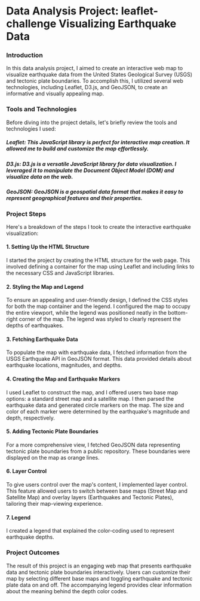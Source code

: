# Data Analysis Project: leaflet-challenge Visualizing Earthquake Data
### Introduction
In this data analysis project, I aimed to create an interactive web map to visualize earthquake data from the United States Geological Survey (USGS) and tectonic plate boundaries. To accomplish this, I utilized several web technologies, including Leaflet, D3.js, and GeoJSON, to create an informative and visually appealing map.

### Tools and Technologies
Before diving into the project details, let's briefly review the tools and technologies I used:

##### Leaflet: This JavaScript library is perfect for interactive map creation. It allowed me to build and customize the map effortlessly.

##### D3.js: D3.js is a versatile JavaScript library for data visualization. I leveraged it to manipulate the Document Object Model (DOM) and visualize data on the web.

##### GeoJSON: GeoJSON is a geospatial data format that makes it easy to represent geographical features and their properties.

### Project Steps
Here's a breakdown of the steps I took to create the interactive earthquake visualization:

#### 1. Setting Up the HTML Structure
I started the project by creating the HTML structure for the web page. This involved defining a container for the map using Leaflet and including links to the necessary CSS and JavaScript libraries.

#### 2. Styling the Map and Legend
To ensure an appealing and user-friendly design, I defined the CSS styles for both the map container and the legend. I configured the map to occupy the entire viewport, while the legend was positioned neatly in the bottom-right corner of the map. The legend was styled to clearly represent the depths of earthquakes.

#### 3. Fetching Earthquake Data
To populate the map with earthquake data, I fetched information from the USGS Earthquake API in GeoJSON format. This data provided details about earthquake locations, magnitudes, and depths.

#### 4. Creating the Map and Earthquake Markers
I used Leaflet to construct the map, and I offered users two base map options: a standard street map and a satellite map. I then parsed the earthquake data and generated circle markers on the map. The size and color of each marker were determined by the earthquake's magnitude and depth, respectively.

#### 5. Adding Tectonic Plate Boundaries
For a more comprehensive view, I fetched GeoJSON data representing tectonic plate boundaries from a public repository. These boundaries were displayed on the map as orange lines.

#### 6. Layer Control
To give users control over the map's content, I implemented layer control. This feature allowed users to switch between base maps (Street Map and Satellite Map) and overlay layers (Earthquakes and Tectonic Plates), tailoring their map-viewing experience.

#### 7. Legend
I created a legend that explained the color-coding used to represent earthquake depths.

### Project Outcomes
The result of this project is an engaging web map that presents earthquake data and tectonic plate boundaries interactively. Users can customize their map by selecting different base maps and toggling earthquake and tectonic plate data on and off. The accompanying legend provides clear information about the meaning behind the depth color codes.
